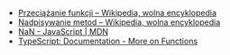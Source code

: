 - [Przeciążanie funkcji – Wikipedia, wolna encyklopedia](https://pl.wikipedia.org/wiki/Przeci%C4%85%C5%BCanie_funkcji)
- [Nadpisywanie metod – Wikipedia, wolna encyklopedia](https://pl.wikipedia.org/wiki/Nadpisywanie_metod)
- [NaN - JavaScript | MDN](https://developer.mozilla.org/en-US/docs/Web/JavaScript/Reference/Global_Objects/NaN)
- [TypeScript: Documentation - More on Functions](https://www.typescriptlang.org/docs/handbook/2/functions.html#function-overloads)
